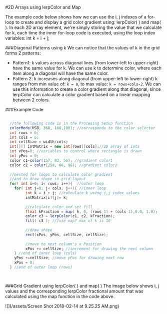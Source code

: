#2D Arrays using lerpColor and Map

The example code below shows how we can use the i, j indexes of a for-loop to create and display a grid color gradient using: lerpColor( ) and map( ).  In each 2D array element, we're simply storing the value that we calculate for k, each time the inner for-loop code is executed, using the loop index variables:  int k = i + j;  

###Diagonal Patterns using k 
We can notice that the values of k in the grid forms 2 patterns: 

  - Pattern1: k values across diagonal lines (from lower-left to upper-right) have the same value for k. We can use k to determine color, where each item along a diagonal will have the same color.  
  - Pattern 2: k increases along diagonal (from upper-left to lower-right) k ranges from min value of: `k = 0`, to max value: `k = rows+cols-2`. We can use this information to create a color gradient along that diagonal, since lerpColor can calculate a color gradient based on a linear mapping between 2 colors.  


###Example Code 
```java
  
  //the following code is in the Procesing Setup function
  colorMode(HSB, 360, 100,100); //corresponds to the color selector
  int rows = 6;
  int cols = 6;
  int cellSize = width/cols;
  int[][] intMatrix = new int[rows][cols];//2D array of ints
  int xPos=0; //variables to control where rectangle is drawn
  int yPos = 0;
  color c1=color(157, 83, 56); //gradient color1
  color c2 = color(258, 66, 96); //gradient color2
  
  //nested for loops to calculate color gradient
  //and to draw shape in grid-layout
  for( int i=0; i< rows; i++){  //outer loop
    for( int j=0; j< cols; j++){ //inner loop
         int k = i + j; //calculate k using i,j index values
         intMatrix[i][j]= k;
         
         //calculate color and set fill
         float kFraction = map( k, 0, (rows-1) + (cols-1),0.0, 1.0);
         color c3 = lerpColor(c1, c2, kFraction);
         fill( c3 ); ///use map? max of k is 10
         
         //draw shape
         rect(xPos, yPos, cellSize, cellSize);
         
         //move to next column's x Position
         xPos += cellSize; //increment for drawing the next column
    } //end of inner loop (cols)
    yPos +=cellSize; //move yPos for drawing next row
    xPos = 0;
  } //end of outer loop (rows) 

  
```
###Grid Gradient using lerpColor( ) and map( )
The image below shows i, j values and the corresponding lerpColor fractional amount that was calculated using the map function in the code above.

![](/assets/Screen Shot 2018-02-14 at 9.25.25 AM.png)
  
  


